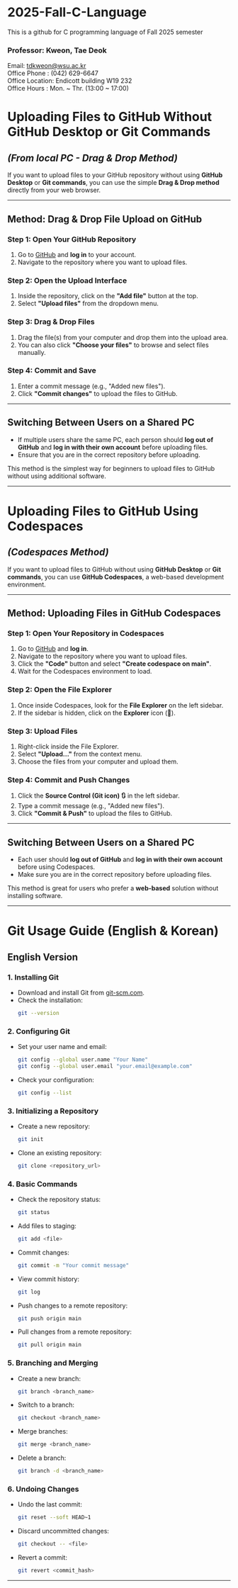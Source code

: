 # 2025-Fall-C-Language
This is a github for C programming language of Fall 2025 semester

### Professor: Kweon, Tae Deok  
   Email: tdkweon@wsu.ac.kr  
   Office Phone   : (042) 629-6647  
   Office Location: Endicott building W19 232  
   Office Hours   : Mon. ~ Thr. (13:00 ~ 17:00)  

# **Uploading Files to GitHub Without GitHub Desktop or Git Commands**
## *(From local PC - Drag & Drop Method)*

If you want to upload files to your GitHub repository without using **GitHub Desktop** or **Git commands**, you can use the simple **Drag & Drop method** directly from your web browser.

---

## **Method: Drag & Drop File Upload on GitHub**
### **Step 1: Open Your GitHub Repository**
1. Go to [GitHub](https://github.com/) and **log in** to your account.
2. Navigate to the repository where you want to upload files.

### **Step 2: Open the Upload Interface**
1. Inside the repository, click on the **"Add file"** button at the top.
2. Select **"Upload files"** from the dropdown menu.

### **Step 3: Drag & Drop Files**
1. Drag the file(s) from your computer and drop them into the upload area.
2. You can also click **"Choose your files"** to browse and select files manually.

### **Step 4: Commit and Save**
1. Enter a commit message (e.g., "Added new files").
2. Click **"Commit changes"** to upload the files to GitHub.

---

## **Switching Between Users on a Shared PC**
- If multiple users share the same PC, each person should **log out of GitHub** and **log in with their own account** before uploading files.
- Ensure that you are in the correct repository before uploading.

This method is the simplest way for beginners to upload files to GitHub without using additional software.

---
# **Uploading Files to GitHub Using Codespaces**
## *(Codespaces Method)*

If you want to upload files to GitHub without using **GitHub Desktop** or **Git commands**, you can use **GitHub Codespaces**, a web-based development environment.

---
## **Method: Uploading Files in GitHub Codespaces**
### **Step 1: Open Your Repository in Codespaces**
1. Go to [GitHub](https://github.com/) and **log in**.
2. Navigate to the repository where you want to upload files.
3. Click the **"Code"** button and select **"Create codespace on main"**.
4. Wait for the Codespaces environment to load.

### **Step 2: Open the File Explorer**
1. Once inside Codespaces, look for the **File Explorer** on the left sidebar.
2. If the sidebar is hidden, click on the **Explorer** icon (📂).

### **Step 3: Upload Files**
1. Right-click inside the File Explorer.
2. Select **"Upload..."** from the context menu.
3. Choose the files from your computer and upload them.

### **Step 4: Commit and Push Changes**
1. Click the **Source Control (Git icon) 🔃** in the left sidebar.
2. Type a commit message (e.g., "Added new files").
3. Click **"Commit & Push"** to upload the files to GitHub.

---

## **Switching Between Users on a Shared PC**
- Each user should **log out of GitHub** and **log in with their own account** before using Codespaces.
- Make sure you are in the correct repository before uploading files.

This method is great for users who prefer a **web-based** solution without installing software.

---

# Git Usage Guide (English & Korean)

## English Version

### 1. Installing Git
- Download and install Git from [git-scm.com](https://git-scm.com/).
- Check the installation:
  ```sh
  git --version
  ```

### 2. Configuring Git
- Set your user name and email:
  ```sh
  git config --global user.name "Your Name"
  git config --global user.email "your.email@example.com"
  ```
- Check your configuration:
  ```sh
  git config --list
  ```

### 3. Initializing a Repository
- Create a new repository:
  ```sh
  git init
  ```
- Clone an existing repository:
  ```sh
  git clone <repository_url>
  ```

### 4. Basic Commands
- Check the repository status:
  ```sh
  git status
  ```
- Add files to staging:
  ```sh
  git add <file>
  ```
- Commit changes:
  ```sh
  git commit -m "Your commit message"
  ```
- View commit history:
  ```sh
  git log
  ```
- Push changes to a remote repository:
  ```sh
  git push origin main
  ```
- Pull changes from a remote repository:
  ```sh
  git pull origin main
  ```

### 5. Branching and Merging
- Create a new branch:
  ```sh
  git branch <branch_name>
  ```
- Switch to a branch:
  ```sh
  git checkout <branch_name>
  ```
- Merge branches:
  ```sh
  git merge <branch_name>
  ```
- Delete a branch:
  ```sh
  git branch -d <branch_name>
  ```

### 6. Undoing Changes
- Undo the last commit:
  ```sh
  git reset --soft HEAD~1
  ```
- Discard uncommitted changes:
  ```sh
  git checkout -- <file>
  ```
- Revert a commit:
  ```sh
  git revert <commit_hash>
  ```

---
